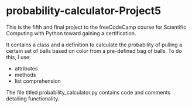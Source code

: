 # probability-calculator-Project5

This is the fifth and final project to the freeCodeCamp course for Scientific Computing with Python toward gaining a certification. 

It contains a class and a definition to calculate the probability of pulling a certain set of balls based on color from a pre-defined bag of balls. To do this, I use:
* attributes
* methods
* list comprehension

The file titled probability_calculator.py contains code and comments detailing functionality. 
